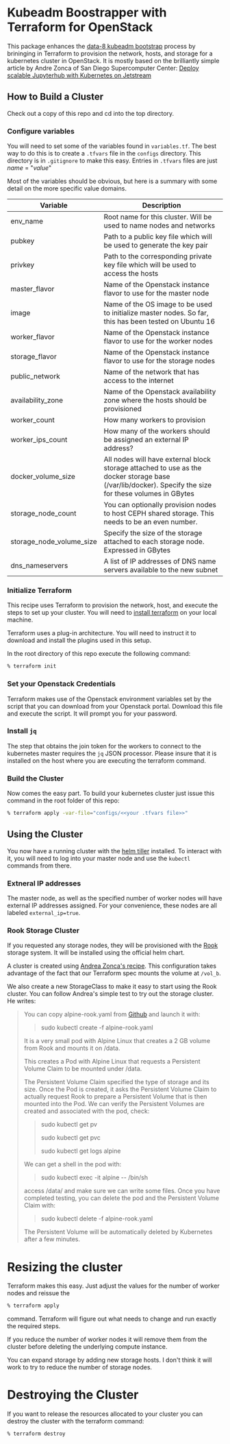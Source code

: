 # Kubeadm Boostrapper with Terraform for OpenStack
This package enhances the [data-8 kubeadm bootstrap](https://github.com/data-8/kubeadm-bootstrap)
process by brininging in Terraform to provision the network, hosts, and storage
for a kubernetes cluster in OpenStack. It is mostly based on the brilliantly
simple article by Andre Zonca of San Diego Supercomputer Center: [Deploy scalable Jupyterhub with Kubernetes on Jetstream
](https://zonca.github.io/2017/12/scalable-jupyterhub-kubernetes-jetstream.html)

## How to Build a Cluster
Check out a copy of this repo and cd into the top directory.

### Configure variables
You will need to set some of the variables found in `variables.tf`. The best
way to do this is to create a `.tfvars` file in the `configs` directory. This
directory is in `.gitignore` to make this easy. Entries in `.tfvars` files
are just _name_ = "_value_"

Most of the variables should be obvious, but here is a summary with some detail
on the more specific value domains.

 | Variable | Description |
 | -------- | ----------- |
 |env_name | Root name for this cluster. Will be used to name nodes and networks |
 |pubkey | Path to a public key file which will be used to generate the key pair |
 |privkey | Path to the corresponding private key file which will be used to access the hosts |
 |master_flavor | Name of the Openstack instance flavor to use for the master node |
 |image | Name of the OS image to be used to initialize master nodes. So far, this has been tested on Ubuntu 16 |
 |worker_flavor | Name of the Openstack instance flavor to use for the worker nodes |
 |storage_flavor | Name of the Openstack instance flavor to use for the storage nodes |
 |public_network | Name of the network that has access to the internet |
 |availability_zone|Name of the Openstack availability zone where the hosts should be provisioned |
 |worker_count | How many workers to provision |
 | worker_ips_count | How many of the workers should be assigned an external IP address? |
 | docker_volume_size | All nodes will have external block storage attached to use as the docker storage base (/var/lib/docker). Specify the size for these volumes in GBytes |
 | storage_node_count | You can optionally provision nodes to host CEPH shared storage. This needs to be an even number. |
 | storage_node_volume_size | Specify the size of the storage attached to each storage node. Expressed in GBytes |
 | dns_nameservers | A list of IP addresses of DNS name servers available to the new subnet |


 ### Initialize Terraform
 This recipe uses Terraform to provision the network, host, and execute the
 steps to set up your cluster. You will need to [install terraform](https://www.terraform.io/intro/getting-started/install.html) on your local
 machine.

 Terraform uses a plug-in architecture. You will need to instruct it to download
 and install the plugins used in this setup.

 In the root directory of this repo execute the following command:
 ```bash
 % terraform init
 ```

 ### Set your Openstack Credentials
 Terraform makes use of the Openstack environment variables set by the script
 that you can download from your Openstack portal. Download this file and
 execute the script. It will prompt you for your password.

 ### Install `jq`
 The step that obtains the join token for the workers to connect to the
 kubernetes master requires the `jq` JSON processor. Please insure that it is
 installed on the host where you are executing the terraform command.

 ### Build the Cluster
 Now comes the easy part. To build your kubernetes cluster just issue this
 command in the root folder of this repo:
 ```bash
 % terraform apply -var-file="configs/<<your .tfvars file>>"
 ```

 ## Using the Cluster
 You now have a running cluster with the [helm tiller](https://docs.helm.sh)
 installed. To interact with it, you will need to log into your master node and
 use the `kubectl` commands from there.

 ### Extneral IP addresses
 The master node, as well as the specified number of worker nodes will have
 external IP addresses assigned. For your convenience, these nodes are all
 labeled `external_ip=true`.

 ### Rook Storage Cluster
 If you requested any storage nodes, they will be provisioned with the
 [Rook](https://rook.io) storage system. It will be installed using the official
 helm chart.

 A cluster is created using [Andrea Zonca's recipe](https://github.com/zonca/jupyterhub-deploy-kubernetes-jetstream/blob/master/storage_rook/rook-cluster.yaml).
 This configuration takes advantage of the fact that our Terraform spec mounts
 the volume at `/vol_b`.

 We also create a new StorageClass to make it easy to start using the Rook
 cluster. You can follow Andrea's simple test to try out the storage cluster.
 He writes:
>You can copy alpine-rook.yaml from [Github](https://github.com/zonca/jupyterhub-deploy-kubernetes-jetstream/blob/master/storage_rook/alpine-rook.yaml) and launch it with:
>>sudo kubectl create -f alpine-rook.yaml
>
>It is a very small pod with Alpine Linux that creates a 2 GB volume from Rook and mounts it on /data.
>
>This creates a Pod with Alpine Linux that requests a Persistent Volume Claim to be mounted under /data.
>
>The Persistent Volume Claim specified the type of storage and its size. Once the Pod is created, it asks the Persistent Volume Claim to actually request Rook to prepare a Persistent Volume that is then mounted into the Pod.
We can verify the Persistent Volumes are created and associated with the pod, check:
>>sudo kubectl get pv
>>
>>sudo kubectl get pvc
>>
>>sudo kubectl get logs alpine
>
>We can get a shell in the pod with:
>>sudo kubectl exec -it alpine  -- /bin/sh
>
>access /data/ and make sure we can write some files.
Once you have completed testing, you can delete the pod and the Persistent Volume Claim with:
>>sudo kubectl delete -f alpine-rook.yaml
>
>The Persistent Volume will be automatically deleted by Kubernetes after a few minutes.

# Resizing the cluster
Terraform makes this easy. Just adjust the values for the number of worker nodes
and reissue the
```bash
% terraform apply
```
command. Terraform will figure out what needs to change and run exactly the
required steps.

If you reduce the number of worker nodes it will remove them from the cluster
before deleting the underlying compute instance.

You can expand storage by adding new storage hosts. I don't think it will work
to try to reduce the number of storage nodes.

# Destroying the Cluster
If you want to release the resources allocated to your cluster you can destroy
the cluster with the terraform command:
```bash
% terraform destroy
```
